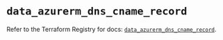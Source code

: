 # `data_azurerm_dns_cname_record`

Refer to the Terraform Registry for docs: [`data_azurerm_dns_cname_record`](https://registry.terraform.io/providers/hashicorp/azurerm/3.88.0/docs/data-sources/dns_cname_record).

